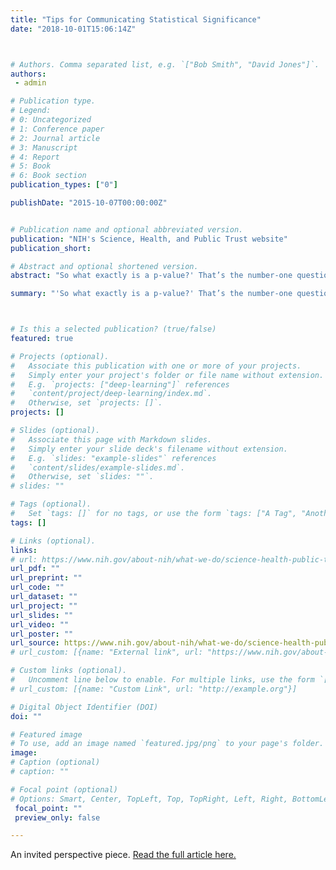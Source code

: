 ```yaml
---
title: "Tips for Communicating Statistical Significance"
date: "2018-10-01T15:06:14Z"



# Authors. Comma separated list, e.g. `["Bob Smith", "David Jones"]`.
authors:
 - admin

# Publication type.
# Legend:
# 0: Uncategorized
# 1: Conference paper
# 2: Journal article
# 3: Manuscript
# 4: Report
# 5: Book
# 6: Book section
publication_types: ["0"]

publishDate: "2015-10-07T00:00:00Z"


# Publication name and optional abbreviated version.
publication: "NIH's Science, Health, and Public Trust website"
publication_short: 

# Abstract and optional shortened version.
abstract: "So what exactly is a p-value?' That’s the number-one question I get from non-scientists when they hear my specialty is communicating p-values and other statistics. (The second question is usually something like, 'Who cares?'' followed in short order by, 'You know, I really hated stats in school.')"

summary: "'So what exactly is a p-value?' That’s the number-one question I get from non-scientists when they hear my specialty is communicating p-values and other statistics."



# Is this a selected publication? (true/false)
featured: true

# Projects (optional).
#   Associate this publication with one or more of your projects.
#   Simply enter your project's folder or file name without extension.
#   E.g. `projects: ["deep-learning"]` references
#   `content/project/deep-learning/index.md`.
#   Otherwise, set `projects: []`.
projects: []

# Slides (optional).
#   Associate this page with Markdown slides.
#   Simply enter your slide deck's filename without extension.
#   E.g. `slides: "example-slides"` references
#   `content/slides/example-slides.md`.
#   Otherwise, set `slides: ""`.
# slides: ""

# Tags (optional).
#   Set `tags: []` for no tags, or use the form `tags: ["A Tag", "Another Tag"]` for one or more tags.
tags: []

# Links (optional).
links:
# url: https://www.nih.gov/about-nih/what-we-do/science-health-public-trust/perspectives/science-health-public-trust/tips-communicating-statistical-significance
url_pdf: ""
url_preprint: ""
url_code: ""
url_dataset: ""
url_project: ""
url_slides: ""
url_video: ""
url_poster: ""
url_source: https://www.nih.gov/about-nih/what-we-do/science-health-public-trust/perspectives/science-health-public-trust/tips-communicating-statistical-significance
# url_custom: [{name: "External link", url: "https://www.nih.gov/about-nih/what-we-do/science-health-public-trust/perspectives/science-health-public-trust/tips-communicating-statistical-significance"}]

# Custom links (optional).
#   Uncomment line below to enable. For multiple links, use the form `[{...}, {...}, {...}]`.
# url_custom: [{name: "Custom Link", url: "http://example.org"}]

# Digital Object Identifier (DOI)
doi: ""

# Featured image
# To use, add an image named `featured.jpg/png` to your page's folder.
image:
# Caption (optional)
# caption: ""

# Focal point (optional)
# Options: Smart, Center, TopLeft, Top, TopRight, Left, Right, BottomLeft, Bottom, BottomRight
 focal_point: ""
 preview_only: false

---
```

An invited perspective piece. [Read the full article here.](https://www.nih.gov/about-nih/what-we-do/science-health-public-trust/perspectives/science-health-public-trust/tips-communicating-statistical-significance)
